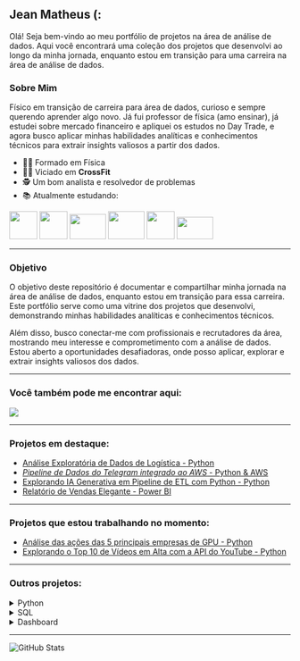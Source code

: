 ## Jean Matheus (:

Olá! Seja bem-vindo ao meu portfólio de projetos na área de análise de dados. Aqui você encontrará uma coleção dos projetos que desenvolvi ao longo da minha jornada, enquanto estou em transição para uma carreira na área de análise de dados.

### Sobre Mim
Físico em transição de carreira para área de dados, curioso e sempre querendo aprender algo novo. Já fui professor de física (amo ensinar), já estudei sobre mercado financeiro e apliquei os estudos no Day Trade, e agora busco aplicar minhas habilidades analíticas e conhecimentos técnicos para extrair insights valiosos a partir dos dados.

- 👨‍🎓 Formado em Física
- 🏋️‍♂️ Viciado em **CrossFit**
- 🕵️ Um bom analista e resolvedor de problemas
- 📚 Atualmente estudando:
<div display="inline">
<img width="50" height="50" src="https://cdn.jsdelivr.net/gh/devicons/devicon/icons/python/python-original-wordmark.svg" />
<img width="50" height="50" src="https://cdn.jsdelivr.net/gh/devicons/devicon/icons/pandas/pandas-original.svg" />
<img width="65" height="45" src="https://img.shields.io/badge/scikit--learn-%23F7931E.svg?style=for-the-badge&logo=scikit-learn&logoColor=white" />
<img width="65" height="50" src="https://upload.wikimedia.org/wikipedia/commons/8/87/Sql_data_base_with_logo.png" />
<img width="50" height="50" src="https://upload.wikimedia.org/wikipedia/commons/c/cf/New_Power_BI_Logo.svg" />
 <img width="65" height="40" src="https://img.shields.io/badge/AWS-%23FF9900.svg?style=for-the-badge&logo=amazon-aws&logoColor=white" />
</div>

---

### Objetivo

O objetivo deste repositório é documentar e compartilhar minha jornada na área de análise de dados, enquanto estou em transição para essa carreira. Este portfólio serve como uma vitrine dos projetos que desenvolvi, demonstrando minhas habilidades analíticas e conhecimentos técnicos.

Além disso, busco conectar-me com profissionais e recrutadores da área, mostrando meu interesse e comprometimento com a análise de dados. Estou aberto a oportunidades desafiadoras, onde posso aplicar, explorar e extrair insights valiosos dos dados.

---

### Você também pode me encontrar aqui:

<a href="https://www.linkedin.com/in/jean-matheus-sm/"><img src="https://img.shields.io/badge/linkedin-%230077B5.svg?style=for-the-badge&logo=linkedin&logoColor=white"></a>

---

### Projetos em destaque:
- <a href="https://github.com/jeanmatheuss/jean-EBAC-Python">Análise Exploratória de Dados de Logística - Python</a>
- <a href="https://github.com/jeanmatheuss/projeto-final-EBAC">*Pipeline de Dados do Telegram integrado ao AWS* - Python & AWS</a>
- <a href="https://github.com/jeanmatheuss/SB-2023-python">Explorando IA Generativa em Pipeline de ETL com Python - Python</a>
- <a href="https://github.com/jeanmatheuss/SB-2023-PowerBi">Relatório de Vendas Elegante - Power BI</a>

---

### Projetos que estou trabalhando no momento:

- <a href="https://github.com/jeanmatheuss/GPU-stocks-price">Análise das ações das 5 principais empresas de GPU - Python</a>
- <a href="https://github.com/jeanmatheuss/API-youtube">Explorando o Top 10 de Vídeos em Alta com a API do YouTube - Python</a>

---

### Outros projetos:
<details>
<summary>Python</summary>
 
- <a href="https://github.com/jeanmatheuss/jean-FreeCodeCamp">Projetos do curso "Data Analysis with Python" - FreeCodeCamp</a>  
- <a href="https://github.com/jeanmatheuss/Coursera-DATA-python">Tarefas do curso "Introduction to Data Science in Python" - University of Michigan</a>  
- <a href="https://github.com/jeanmatheuss/analise-clientes">Análise do perfil de clientes de um banco - Python</a> 

</details>
<details>
<summary>SQL</summary>
 
- <a href="https://github.com/jeanmatheuss/jean-EBAC-SQL">Análise de Dados de crédito com SQL - SQL</a>

</details>
<details>
<summary>Dashboard</summary>
 
- <a href="https://github.com/jeanmatheuss/EBAC-project2/tree/main">Dashboard interativo COVID19 - Python & Looker Studio</a>
- <a href="https://github.com/jeanmatheuss/SB-2023-powerbi2">Relatório do quadro de funcionários e projetos - Power BI & Azure</a>
- <a href="https://github.com/jeanmatheuss/profit-report">Relatório interativo de receita - Power BI</a>


</details>

---

![GitHub Stats](https://github-readme-stats.vercel.app/api?username=jeanmatheuss&theme=transparent&bg_color=000&border_color=30A3DC&show_icons=true&icon_color=30A3DC&title_color=E94D5F&text_color=FFF&hide_title=true&hide=stars)
